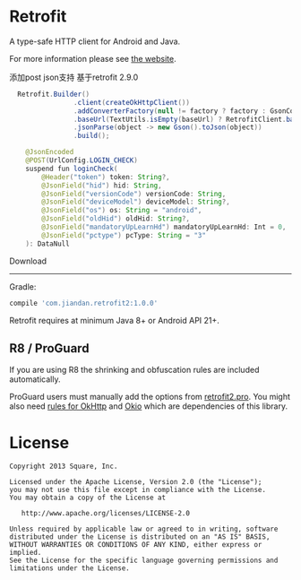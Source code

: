 Retrofit
========

A type-safe HTTP client for Android and Java.

For more information please see [the website][1].

添加post json支持 基于retrofit 2.9.0

```java
  Retrofit.Builder()
                .client(createOkHttpClient())
                .addConverterFactory(null != factory ? factory : GsonConverterFactory.create())
                .baseUrl(TextUtils.isEmpty(baseUrl) ? RetrofitClient.baseUrl : baseUrl)
                .jsonParse(object -> new Gson().toJson(object))
                .build();

    @JsonEncoded
    @POST(UrlConfig.LOGIN_CHECK)
    suspend fun loginCheck(
        @Header("token") token: String?,
        @JsonField("hid") hid: String,
        @JsonField("versionCode") versionCode: String,
        @JsonField("deviceModel") deviceModel: String?,
        @JsonField("os") os: String = "android",
        @JsonField("oldHid") oldHid: String?,
        @JsonField("mandatoryUpLearnHd") mandatoryUpLearnHd: Int = 0,
        @JsonField("pctype") pcType: String = "3"
    ): DataNull
```

Download

--------

Gradle:
```groovy
compile 'com.jiandan.retrofit2:1.0.0'
```

Retrofit requires at minimum Java 8+ or Android API 21+.


R8 / ProGuard
-------------

If you are using R8 the shrinking and obfuscation rules are included automatically.

ProGuard users must manually add the options from
[retrofit2.pro][proguard file].
You might also need [rules for OkHttp][okhttp proguard] and [Okio][okio proguard] which are dependencies of this library.


License
=======

    Copyright 2013 Square, Inc.

    Licensed under the Apache License, Version 2.0 (the "License");
    you may not use this file except in compliance with the License.
    You may obtain a copy of the License at

       http://www.apache.org/licenses/LICENSE-2.0

    Unless required by applicable law or agreed to in writing, software
    distributed under the License is distributed on an "AS IS" BASIS,
    WITHOUT WARRANTIES OR CONDITIONS OF ANY KIND, either express or implied.
    See the License for the specific language governing permissions and
    limitations under the License.


 [1]: https://square.github.io/retrofit/
 [2]: https://search.maven.org/remote_content?g=com.squareup.retrofit2&a=retrofit&v=LATEST
 [snap]: https://oss.sonatype.org/content/repositories/snapshots/
 [proguard file]: https://github.com/square/retrofit/blob/master/retrofit/src/main/resources/META-INF/proguard/retrofit2.pro
 [okhttp proguard]: https://square.github.io/okhttp/#r8-proguard
 [okio proguard]: https://square.github.io/okio/#r8-proguard
